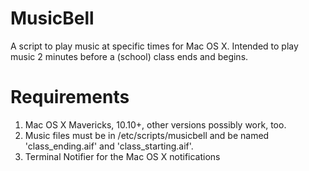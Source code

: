 # MusicBell
A script to play music at specific times for Mac OS X. Intended to play music 2
minutes before a (school) class ends and begins.

# Requirements

1. Mac OS X Mavericks, 10.10+, other versions possibly work, too.
2. Music files must be in /etc/scripts/musicbell and be named 'class_ending.aif'
and 'class_starting.aif'.
3. Terminal Notifier for the Mac OS X notifications
